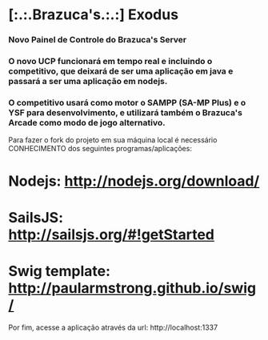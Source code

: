 # [:.:.Brazuca's.:.:] Exodus
### Novo Painel de Controle do Brazuca's Server
### O novo UCP funcionará em tempo real e incluindo o competitivo, que deixará de ser uma aplicação em java e passará a ser uma aplicação em nodejs.
### O competitivo usará como motor o SAMPP (SA-MP Plus) e o YSF para desenvolvimento, e utilizará também o Brazuca's Arcade como modo de jogo alternativo.

Para fazer o fork do projeto em sua máquina local é necessário CONHECIMENTO dos seguintes programas/aplicações:
# Nodejs: http://nodejs.org/download/
# SailsJS: http://sailsjs.org/#!getStarted
# Swig template: http://paularmstrong.github.io/swig/

Por fim, acesse a aplicação através da url:
http://localhost:1337